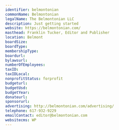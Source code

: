 ```yaml
---
identifier: belmontonian
commonName: Belmontonian
legalName: The Belmontonian LLC
description: Just getting started
website: https://belmontonian.com/
masthead: Franklin Tucker, Editor and Publisher
location: Belmont
boardSize:
boardType:
membershipType:
boardurl:
bylawsurl:
numberOfEmployees:
taxID:
taxIDLocal:
nonprofitStatus: forprofit
budgeturl:
budgetUsd:
budgetYear:
donateurl:
sponsorurl:
advertising: http://belmontonian.com/advertising/
telephone: 617-932-9229
emailContact: editor@belmontonian.com
websitecms: WP
---
```


